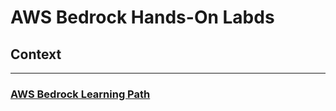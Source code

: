 # AWS Bedrock Hands-On Labds

## Context

---

### [AWS Bedrock Learning Path]('https://explore.skillbuilder.aws/learn/learning_plan/view/2068/plan')
